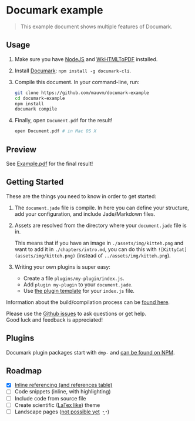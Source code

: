 # Documark example

> This example document shows multiple features of Documark.

## Usage

1. Make sure you have [NodeJS][nodejs] and [WkHTMLToPDF][wkhtmltopdf] installed.
2. Install [Documark][documark]: `npm install -g documark-cli`.
3. Compile this document. In your command-line, run:

	```bash
	git clone https://github.com/mauvm/documark-example
	cd documark-example
	npm install
	documark compile
	```

4. Finally, open `Document.pdf` for the result!

	```bash
	open Document.pdf # in Mac OS X
	```

## Preview

See [Example.pdf][example-pdf] for the final result!

## Getting Started

These are the things you need to know in order to get started:

1. The `document.jade` file is compile. In here you can define your structure, add your configuration, and include Jade/Markdown files.
2. Assets are resolved from the directory where your `document.jade` file is in.

	This means that if you have an image in `./assets/img/kitteh.png` and want to add it in `./chapters/intro.md`, you can do this with `![KittyCat](assets/img/kitteh.png)` (instead of `../assets/img/kitteh.png`).

3. Writing your own plugins is super easy:

	- Create a file `plugins/my-plugin/index.js`.
	- Add `plugin my-plugin` to your `document.jade`.
	- Use [the plugin template][plugin-template] for your `index.js` file.

Information about the build/compilation process can be [found here][build-process].

Please use the [Github issues][documark-example-issues] to ask questions or get help.  
Good luck and feedback is appreciated!

## Plugins

Documark plugin packages start with `dmp-` and [can be found on NPM][documark-plugins].

## Roadmap

- [x] [Inline referencing (and references table)][dmp-references]
- [ ] Code snippets (inline, with highlighting)
- [ ] Include code from source file
- [ ] Create scientific ([LaTex like][latex-theme]) theme
- [ ] Landscape pages ([not possible yet][wkhtmltopdf-page-options-issue] ◔̯◔)

[nodejs]: http://nodejs.org/
[wkhtmltopdf]: http://wkhtmltopdf.org/
[documark]: https://github.com/mauvm/documark
[example-pdf]: https://github.com/mauvm/documark-example/raw/master/Example.pdf
[plugin-template]: https://github.com/mauvm/documark#plugin-development
[build-process]: https://github.com/mauvm/documark#build-process
[dmp-references]: https://www.npmjs.com/package/dmp-references
[documark-example-issues]: https://github.com/mauvm/documark-example/issues
[documark-plugins]: https://www.npmjs.com/browse/keyword/documark-plugin
[latex-theme]: https://www.sharelatex.com/templates/thesis/norwegian-university-of-science-and-technology
[wkhtmltopdf-page-options-issue]: https://github.com/wkhtmltopdf/wkhtmltopdf/issues/2233
